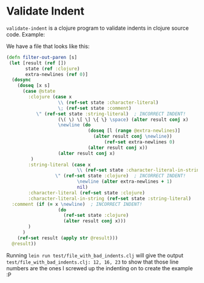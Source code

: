 Validate Indent
===============

`validate-indent` is a clojure program to validate indents in clojure source code. Example:

We have a file that looks like this:

```clojure
(defn filter-out-paren [s]
 (let [result (ref [])
       state (ref :clojure)
       extra-newlines (ref 0)]
  (dosync
    (doseq [x s]
      (case @state
        :clojure (case x
                   \\ (ref-set state :character-literal)
                   \; (ref-set state :comment)
           \" (ref-set state :string-literal)  ; INCORRECT INDENT!
                   (\( \) \[ \] \{ \} \space) (alter result conj x)
                   \newline (do 
                              (doseq [l (range @extra-newlines)]
                                (alter result conj \newline))
                                    (ref-set extra-newlines 0)
                              (alter result conj x))
                   (alter result conj x)
         )
        :string-literal (case x
                          \\ (ref-set state :character-literal-in-string)
                  \" (ref-set state :clojure)  ; INCORRECT INDENT!
                          \newline (alter extra-newlines + 1)
                          nil)
        :character-literal (ref-set state :clojure)
        :character-literal-in-string (ref-set state :string-literal)
  :comment (if (= x \newline)  ; INCORRECT INDENT!
                   (do
                     (ref-set state :clojure)
                     (alter result conj x)))
        )
      )
    (ref-set result (apply str @result)))
  @result))
```

Running `lein run test/file_with_bad_indents.clj` will give the output `test/file_with_bad_indents.clj: 12, 16, 23` to show that those line numbers are the ones I screwed up the indenting on to create the example :P

